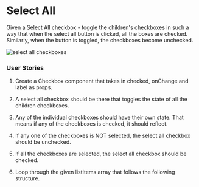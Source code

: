 # Select All

Given a Select All checkbox - toggle the children's checkboxes in such a way that when the select all button is clicked, all the boxes are checked. Similarly, when the button is toggled, the checkboxes become unchecked.

![select all checkboxes](https://res.cloudinary.com/algochurn/image/upload/v1666784683/assets/ezgif.com-gif-maker_15_qhlfeu.gif)

### User Stories

1. Create a Checkbox component that takes in checked, onChange and label as props.

2. A select all checkbox should be there that toggles the state of all the children checkboxes.

3. Any of the individual checkboxes should have their own state. That means if any of the checkboxes is checked, it should reflect.

4. If any one of the checkboxes is NOT selected, the select all checkbox should be unchecked.

5. If all the checkboxes are selected, the select all checkbox should be checked.

6. Loop through the given listItems array that follows the following structure.